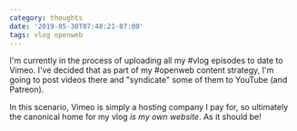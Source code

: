 ```yaml
---
category: thoughts
date: '2019-05-30T07:48:21-07:00'
tags: vlog openweb
---
```


I'm currently in the process of uploading all my #vlog episodes to date to Vimeo. I've decided that as part of my #openweb content strategy, I'm going to post videos there and "syndicate" some of them to YouTube (and Patreon).

In this scenario, Vimeo is simply a hosting company I pay for, so ultimately the canonical home for my vlog _is my own website_. As it should be!